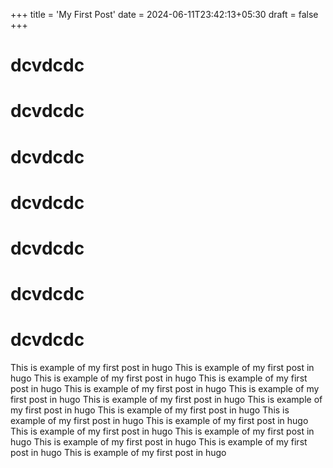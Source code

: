 +++
title = 'My First Post'
date = 2024-06-11T23:42:13+05:30
draft = false
+++

# dcvdcdc

# dcvdcdc

# dcvdcdc

# dcvdcdc

# dcvdcdc

# dcvdcdc

# dcvdcdc

This is example of my first post in hugo
This is example of my first post in hugo
This is example of my first post in hugo
This is example of my first post in hugo
This is example of my first post in hugo
This is example of my first post in hugo
This is example of my first post in hugo
This is example of my first post in hugo
This is example of my first post in hugo
This is example of my first post in hugo
This is example of my first post in hugo
This is example of my first post in hugo
This is example of my first post in hugo
This is example of my first post in hugo
This is example of my first post in hugo
This is example of my first post in hugo
